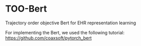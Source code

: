 # TOO-Bert
Trajectory order objective Bert for EHR representation learning

For implementing the Bert, we used the following tutorial:
https://github.com/coaxsoft/pytorch_bert
